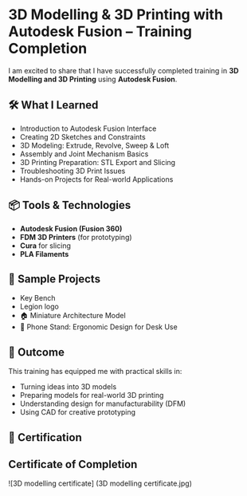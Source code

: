 # 3D Modelling & 3D Printing with Autodesk Fusion – Training Completion

I am excited to share that I have successfully completed training in **3D Modelling and 3D Printing** using **Autodesk Fusion**.

## 🛠️ What I Learned

- Introduction to Autodesk Fusion Interface
- Creating 2D Sketches and Constraints
- 3D Modeling: Extrude, Revolve, Sweep & Loft
- Assembly and Joint Mechanism Basics
- 3D Printing Preparation: STL Export and Slicing
- Troubleshooting 3D Print Issues
- Hands-on Projects for Real-world Applications

## 📦 Tools & Technologies

- **Autodesk Fusion (Fusion 360)**
- **FDM 3D Printers** (for prototyping)
- **Cura** for slicing
- **PLA Filaments**

## 📁 Sample Projects

- Key Bench
- Legion logo
- 🏠 Miniature Architecture Model
- 📱 Phone Stand: Ergonomic Design for Desk Use

## 🏁 Outcome

This training has equipped me with practical skills in:

- Turning ideas into 3D models
- Preparing models for real-world 3D printing
- Understanding design for manufacturability (DFM)
- Using CAD for creative prototyping

## 📜 Certification

## Certificate of Completion 
![3D modelling certificate] (3D modelling certificate.jpg)


